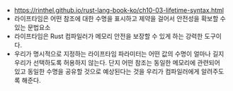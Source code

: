- https://rinthel.github.io/rust-lang-book-ko/ch10-03-lifetime-syntax.html
- 라이프타임은 어떤 참조에 대한 수명을 표시하고 제약을 걸어서 안전성을 확보할 수 있는 문법요소
- 라이프타임은 Rust 컴파일러가 메모리 안전을 보장할 수 있게 하는 강력한 도구이다.
- 우리가 명시적으로 지정하는 라이프타임 파라미터는 어떤 값의 수명이 얼마나 길지 우리가 선택하도록 허용하지 않는다. 단지 어떤 참조는 동일한 메모리에 관련되어 있고 동일한 수명을 공유할 것으로 예상된다는 것을 우리가 컴파일러에게 알려주도록 해준다.